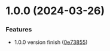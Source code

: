 # 1.0.0 (2024-03-26)

### Features

- 1.0.0 version finish ([0e73855](https://github.com/leesama/rollup-plugin-common-path-resolver/commit/0e738556b8ee129b4535508294b6402d6922b669))
